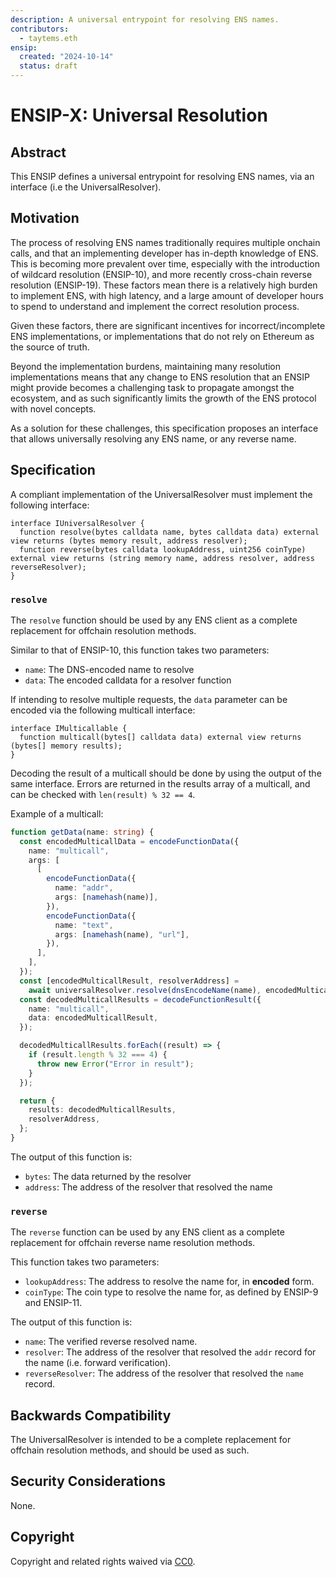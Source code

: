 ```yaml
---
description: A universal entrypoint for resolving ENS names.
contributors:
  - taytems.eth
ensip:
  created: "2024-10-14"
  status: draft
---
```


# ENSIP-X: Universal Resolution

## Abstract

This ENSIP defines a universal entrypoint for resolving ENS names, via an interface (i.e the UniversalResolver).

## Motivation

The process of resolving ENS names traditionally requires multiple onchain calls, and that an implementing developer has in-depth knowledge of ENS.
This is becoming more prevalent over time, especially with the introduction of wildcard resolution (ENSIP-10), and more recently cross-chain reverse resolution (ENSIP-19).
These factors mean there is a relatively high burden to implement ENS, with high latency, and a large amount of developer hours to spend to understand and implement the correct resolution process.

Given these factors, there are significant incentives for incorrect/incomplete ENS implementations, or implementations that do not rely on Ethereum as the source of truth.

Beyond the implementation burdens, maintaining many resolution implementations means that any change to ENS resolution that an ENSIP might provide becomes a challenging task to propagate amongst the ecosystem, and as such significantly limits the growth of the ENS protocol with novel concepts.

As a solution for these challenges, this specification proposes an interface that allows universally resolving any ENS name, or any reverse name.

## Specification

A compliant implementation of the UniversalResolver must implement the following interface:

```solidity
interface IUniversalResolver {
  function resolve(bytes calldata name, bytes calldata data) external view returns (bytes memory result, address resolver);
  function reverse(bytes calldata lookupAddress, uint256 coinType) external view returns (string memory name, address resolver, address reverseResolver);
}
```

### `resolve`

The `resolve` function should be used by any ENS client as a complete replacement for offchain resolution methods.

Similar to that of ENSIP-10, this function takes two parameters:

- `name`: The DNS-encoded name to resolve
- `data`: The encoded calldata for a resolver function

If intending to resolve multiple requests, the `data` parameter can be encoded via the following multicall interface:

```solidity
interface IMulticallable {
  function multicall(bytes[] calldata data) external view returns (bytes[] memory results);
}
```

Decoding the result of a multicall should be done by using the output of the same interface.
Errors are returned in the results array of a multicall, and can be checked with `len(result) % 32 == 4`.

Example of a multicall:

```typescript
function getData(name: string) {
  const encodedMulticallData = encodeFunctionData({
    name: "multicall",
    args: [
      [
        encodeFunctionData({
          name: "addr",
          args: [namehash(name)],
        }),
        encodeFunctionData({
          name: "text",
          args: [namehash(name), "url"],
        }),
      ],
    ],
  });
  const [encodedMulticallResult, resolverAddress] =
    await universalResolver.resolve(dnsEncodeName(name), encodedMulticallData);
  const decodedMulticallResults = decodeFunctionResult({
    name: "multicall",
    data: encodedMulticallResult,
  });

  decodedMulticallResults.forEach((result) => {
    if (result.length % 32 === 4) {
      throw new Error("Error in result");
    }
  });

  return {
    results: decodedMulticallResults,
    resolverAddress,
  };
}
```

The output of this function is:

- `bytes`: The data returned by the resolver
- `address`: The address of the resolver that resolved the name

### `reverse`

The `reverse` function can be used by any ENS client as a complete replacement for offchain reverse name resolution methods.

This function takes two parameters:

- `lookupAddress`: The address to resolve the name for, in **encoded** form.
- `coinType`: The coin type to resolve the name for, as defined by ENSIP-9 and ENSIP-11.

The output of this function is:

- `name`: The verified reverse resolved name.
- `resolver`: The address of the resolver that resolved the `addr` record for the name (i.e. forward verification).
- `reverseResolver`: The address of the resolver that resolved the `name` record.

## Backwards Compatibility

The UniversalResolver is intended to be a complete replacement for offchain resolution methods, and should be used as such.

## Security Considerations

None.

## Copyright

Copyright and related rights waived via [CC0](https://creativecommons.org/publicdomain/zero/1.0/).
